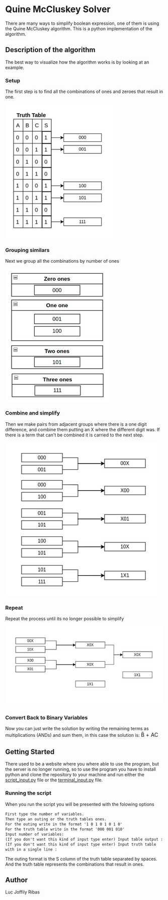 # Quine McCluskey Solver

There are many ways to simplify boolean expression, one of them is using the Quine McCluskey algorithm. 
This is a python implementation of the algorithm.

## Description of the algorithm

The best way to visualize how the algorithm works is by looking at an example.

### Setup
The first step is to find all the combinations of ones and zeroes that result in one.

![setup](images/setup.png)
 
### Grouping similars
Next we group all the combinations by number of ones

![group](images/group.png)

### Combine and simplify
Then we make pairs from adjacent groups where there is a one digit difference, and combine them putting an X where the different digit was. 
If there is a term that can't be combined it is carried to the next step.

![combine](images/combine.png)

### Repeat
Repeat the process until its no longer possible to simplify

![repeat](images/repeat.png)

### Convert Back to Binary Variables
Now you can just write the solution by writing the remaining terms as multiplications (ANDs) and sum them, in this case the solution is: <span style="font-size:larger;"> B̅ + AC</span>  

## Getting Started

There used to be a website where you where able to use the program, but the server is no longer running, so to use the program you have to install python and clone the repository to your machine and run either the [script_input.py](script_input.py) file or the [terminal_input.py](terminal_input.py) file.

### Running the script
When you run the script you will be presented with the folowing options

```
First type the number of variables.
Then type an outing or the truth tables ones.
For the outing write in the format '1 0 1 0 1 0 1 0'
For the truth table write in the format '000 001 010'
Input number of variables: 
(If you don't want this kind of input type enter) Input table output : 
(If you don't want this kind of input type enter) Input truth table with in a single line : 
```

The outing format is the S column of the truth table separated by spaces.
And the truth table represents the combinations that result in ones.


## Author

Luc Joffily Ribas
